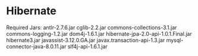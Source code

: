 # Hibernate
Required Jars:
antlr-2.7.6.jar
cglib-2.2.jar
commons-collections-3.1.jar
commons-logging-1.2.jar
dom4j-1.6.1.jar
hibernate-jpa-2.0-api-1.0.1.Final.jar
hibernate3.jar
javassist-3.12.0.GA.jar
javax.transaction-api-1.3.jar
mysql-connector-java-8.0.11.jar
slf4j-api-1.6.1.jar

